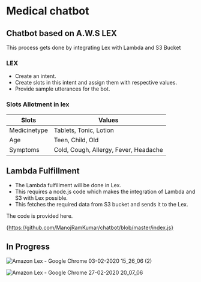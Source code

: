# Medical chatbot
## Chatbot based on A.W.S LEX

This process gets done by integrating Lex with Lambda and S3 Bucket
### LEX
- Create an intent.
- Create slots in this intent and assign them with respective values.
- Provide sample utterances for the bot.

### Slots Allotment in lex

| Slots | Values |
| --- | --- |
| Medicinetype | Tablets, Tonic, Lotion |
| Age | Teen, Child, Old |
| Symptoms | Cold, Cough, Allergy, Fever, Headache |

## Lambda Fulfillment

- The Lambda fulfillment will be done in Lex.
- This requires a node.js code which makes the integration of Lambda and S3 with Lex possible.
- This fetches the required data from S3 bucket and sends it to the Lex.

The code is provided here.

{https://github.com/ManojRamKumar/chatbot/blob/master/index.js}

## In Progress

![Amazon Lex - Google Chrome 03-02-2020 15_26_06 (2)](https://user-images.githubusercontent.com/60767617/75461534-f51e4180-59a8-11ea-90f0-c796b4aa995c.png)

![Amazon Lex - Google Chrome 27-02-2020 20_07_06](https://user-images.githubusercontent.com/60767617/75461872-60681380-59a9-11ea-824f-7185bca108bb.png)
